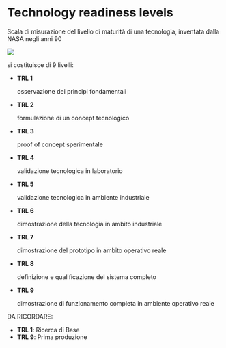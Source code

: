 # Technology readiness levels

Scala di misurazione del livello di maturità di una tecnologia, inventata dalla NASA negli anni 90

![](gip/Pasted%20image%2020231216144045.png)

si costituisce di 9 livelli:

- **TRL 1** 

	osservazione dei principi fondamentali

- **TRL 2** 

	formulazione di un concept tecnologico

- **TRL 3** 
	
	proof of concept sperimentale

- **TRL 4** 

	validazione tecnologica in laboratorio

- **TRL 5** 

	validazione tecnologica in ambiente industriale

- **TRL 6** 

	dimostrazione della tecnologia in ambito industriale

- **TRL 7** 

	dimostrazione del prototipo in ambito operativo reale

- **TRL 8** 

	definizione e qualificazione del sistema completo

- **TRL 9** 

	dimostrazione di funzionamento completa in ambiente operativo reale


DA RICORDARE: 
- **TRL 1**: Ricerca di Base
- **TRL 9**: Prima produzione